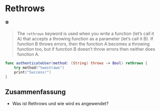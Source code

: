 # Rethrows
⚽️

> The  `rethrows`  keyword is used when you write a function (let’s call it A) that accepts a throwing function as a parameter (let’s call it B). If function B throws errors, then the function A becomes a throwing function too, but if function B doesn’t throw errors then neither does function A.


```swift
func authenticateUser(method: (String) throws -> Bool) rethrows {
    try method("twostraws")
    print("Success!")
}
```


## Zusammenfassung
- Was ist Rethrows und wie wird es angewendet?